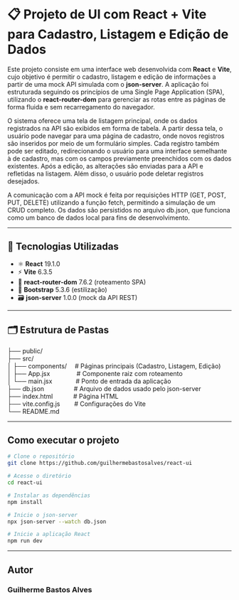 # 📋 Projeto de UI com React + Vite para Cadastro, Listagem e Edição de Dados

Este projeto consiste em uma interface web desenvolvida com **React** e **Vite**, cujo objetivo é permitir o cadastro, listagem e edição de informações a partir de uma mock API simulada com o **json-server**. A aplicação foi estruturada seguindo os princípios de uma Single Page Application (SPA), utilizando o **react-router-dom** para gerenciar as rotas entre as páginas de forma fluida e sem recarregamento do navegador.

O sistema oferece uma tela de listagem principal, onde os dados registrados na API são exibidos em forma de tabela. A partir dessa tela, o usuário pode navegar para uma página de cadastro, onde novos registros são inseridos por meio de um formulário simples. Cada registro também pode ser editado, redirecionando o usuário para uma interface semelhante à de cadastro, mas com os campos previamente preenchidos com os dados existentes. Após a edição, as alterações são enviadas para a API e refletidas na listagem. Além disso, o usuário pode deletar registros desejados.

A comunicação com a API mock é feita por requisições HTTP (GET, POST, PUT, DELETE) utilizando a função fetch, permitindo a simulação de um CRUD completo. Os dados são persistidos no arquivo db.json, que funciona como um banco de dados local para fins de desenvolvimento.

---
## 🧰 Tecnologias Utilizadas

- ⚛️ **React** 19.1.0
- ⚡ **Vite** 6.3.5
- 🧭 **react-router-dom** 7.6.2 (roteamento SPA)
- 🎨 **Bootstrap** 5.3.6 (estilização)
- 🗃️ **json-server** 1.0.0 (mock da API REST)


---
## 🗂 Estrutura de Pastas
├── public/<br>
├── src/<br>
│   ├── components/       &ensp;&ensp;# Páginas principais (Cadastro, Listagem, Edição)<br>
│   ├── App.jsx           &ensp;&ensp;&ensp;&ensp;&ensp;&ensp;&ensp;&ensp;# Componente raiz com roteamento <br>
│   └── main.jsx          &ensp;&ensp;&ensp;&ensp;&ensp;&ensp;&ensp;# Ponto de entrada da aplicação<br>
├── db.json               &ensp;&ensp;&ensp;&ensp;&ensp;&ensp;&ensp;&ensp;&ensp;# Arquivo de dados usado pelo json-server<br>
├── index.html            &ensp;&ensp;&ensp;&ensp;&ensp;&ensp;# Página HTML<br>
├── vite.config.js        &ensp;&ensp;&ensp;&ensp;# Configurações do Vite<br>
└── README.md <br>

---
## Como executar o projeto

```bash
# Clone o repositório
git clone https://github.com/guilhermebastosalves/react-ui

# Acesse o diretório
cd react-ui

# Instalar as dependências
npm install

# Inicie o json-server
npx json-server --watch db.json

# Inicie a aplicação React
npm run dev
```
---
## Autor
### Guilherme Bastos Alves

